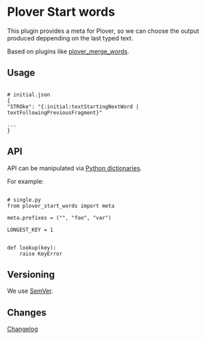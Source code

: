 # Plover Start words #

This plugin provides a meta for Plover, so we can choose the output produced deppending on the last typed text.

Based on plugins like [plover_merge_words](https://github.com/morinted/plover_merge_words).

## Usage ##

```

# initial.json
{
"STROke": "{:initial:textStartingNextWord | textFollowingPreviousFragment}"

...
}

```

## API ##

API can be manipulated via [Python dictionaries](https://github.com/benoit-pierre/plover_python_dictionary).

For example:

```

# single.py
from plover_start_words import meta

meta.prefixes = ("", "foo", "var")

LONGEST_KEY = 1


def lookup(key):
	raise KeyError

```

## Versioning ##

We use [SemVer](https://semver.org/).

## Changes ##

[Changelog](https://github.com/nvdaes/plover_start_words/blob/master/CHANGELOG.md)
